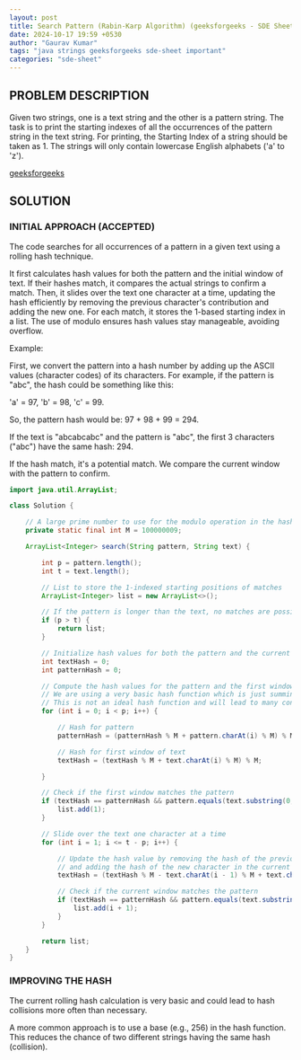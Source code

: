 ```yaml
---
layout: post
title: Search Pattern (Rabin-Karp Algorithm) (geeksforgeeks - SDE Sheet)
date: 2024-10-17 19:59 +0530
author: "Gaurav Kumar"
tags: "java strings geeksforgeeks sde-sheet important"
categories: "sde-sheet"
---
```


## PROBLEM DESCRIPTION

Given two strings, one is a text string and the other is a pattern string. The task is to print the starting indexes of all the occurrences of the pattern string in the text string. For printing, the Starting Index of a string should be taken as 1. The strings will only contain lowercase English alphabets ('a' to 'z').

[geeksforgeeks](https://www.geeksforgeeks.org/problems/search-pattern-rabin-karp-algorithm--141631/1?page=5)

## SOLUTION

### INITIAL APPROACH (ACCEPTED)

The code searches for all occurrences of a pattern in a given text using a rolling hash technique.

It first calculates hash values for both the pattern and the initial window of text. If their hashes match, it compares the actual strings to confirm a match. Then, it slides over the text one character at a time, updating the hash efficiently by removing the previous character's contribution and adding the new one. For each match, it stores the 1-based starting index in a list. The use of modulo ensures hash values stay manageable, avoiding overflow.

Example:

First, we convert the pattern into a hash number by adding up the ASCII values (character codes) of its characters.
For example, if the pattern is "abc", the hash could be something like this:

'a' = 97, 'b' = 98, 'c' = 99.

So, the pattern hash would be: 97 + 98 + 99 = 294.

If the text is "abcabcabc" and the pattern is "abc", the first 3 characters ("abc") have the same hash: 294.

If the hash match, it's a potential match. We compare the current window with the pattern to confirm.

```java
import java.util.ArrayList;

class Solution {

    // A large prime number to use for the modulo operation in the hash function
    private static final int M = 100000009;

    ArrayList<Integer> search(String pattern, String text) {

        int p = pattern.length();
        int t = text.length();

        // List to store the 1-indexed starting positions of matches
        ArrayList<Integer> list = new ArrayList<>();

        // If the pattern is longer than the text, no matches are possible
        if (p > t) {
            return list;
        }

        // Initialize hash values for both the pattern and the current window of text
        int textHash = 0;
        int patternHash = 0;

        // Compute the hash values for the pattern and the first window of text
        // We are using a very basic hash function which is just summing up the char values of the window
        // This is not an ideal hash function and will lead to many conflicts. We will use it for understanding purpose for now. The code will still work
        for (int i = 0; i < p; i++) {

            // Hash for pattern
            patternHash = (patternHash % M + pattern.charAt(i) % M) % M;

            // Hash for first window of text
            textHash = (textHash % M + text.charAt(i) % M) % M;

        }

        // Check if the first window matches the pattern
        if (textHash == patternHash && pattern.equals(text.substring(0, p))) {
            list.add(1);
        }

        // Slide over the text one character at a time
        for (int i = 1; i <= t - p; i++) {

            // Update the hash value by removing the hash of the previous window's first character
            // and adding the hash of the new character in the current window
            textHash = (textHash % M - text.charAt(i - 1) % M + text.charAt(i + p - 1) % M + M) % M;

            // Check if the current window matches the pattern
            if (textHash == patternHash && pattern.equals(text.substring(i, i + p))) {
                list.add(i + 1);
            }
        }

        return list;
    }
}
```

### IMPROVING THE HASH

The current rolling hash calculation is very basic and could lead to hash collisions more often than necessary.

A more common approach is to use a base (e.g., 256) in the hash function. This reduces the chance of two different strings having the same hash (collision).
